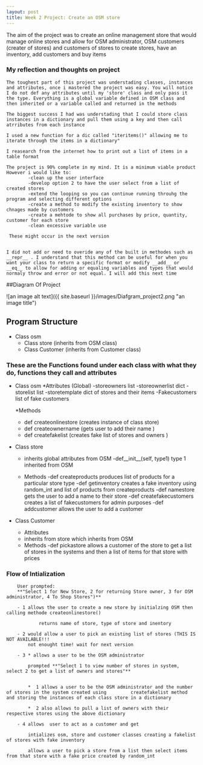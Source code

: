 ```yaml
---
layout: post
title: Week 2 Project: Create an OSM store
---
```


The aim of the project was to create an online management store that would manage online stores and allow for OSM administrator, OSM customers (creater of stores) and customers of stores to create stores, have an inventory, add customers and buy items

### My reflection and thoughts on project

    The toughest part of this project was understading classes, instances and attributes, once i mastered the project was easy. You will notice I do not def any attributes until my 'store' class and only pass it the type. Everything is a global variable defined in OSM class and then inherited or a variable called and returned in the methods

    The biggest success I had was understading that I could store class instances in a dictionary and pull them using a key and then call atrributes from each instance

    I used a new function for a dic called "iteritems()" allowing me to iterate through the items in a dictionary"

    I reasearch from the internet how to print out a list of items in a table format

    The project is 90% complete in my mind. It is a minimum viable product
    However i would like to: 
            -clean up the user interface
            -develop option 2 to have the user select from a list of created stores
            -extend the looping so you can continue running throuhg the program and selecting different options
            -create a method to modify the existing inventory to show chnages made by customers
            -create a mehtode to show all purchases by price, quantity, customer for each store
            -clean excessive variable use

     These might occur in the next version

    
    I did not add or need to overide any of the built in methodes such as __repr__ . I understand that this method can be useful for when you want your class to return a specific format or modify __add__ or __eq__ to allow for adding or equaling variables and types that would normaly throw and error or not equal. I will add this next time

##Diagram Of Project

![an image alt text]({{ site.baseurl }}/images/Diafgram_project2.png "an image title")



## Program Structure

* Class osm
    - Class store  (inherits from OSM class)
    - Class Customer (inherits from Customer class)

### These are the Functions found under each class with what they do, functions they call and attributes

* Class osm
    *Attributes  (Global)
      -storeowners      list
      -storeownerlist   dict
      -storelist        list
      -storetemplate    dict of stores and their items
      -Fakecustomers    list of fake customers

    *Methods
    - def createonlinestore   (creates instance of class store)
    - def createownername     (gets user to add their name )           
    - def createfakelist      (creates fake list of stores and owners )


* Class store
    * inherits global attributes from OSM
    -def__init__(self, type1) type 1  inherited from OSM

   * Methods
    -def createproducts       produces list of products for a particular store type
    -def getinventory         creates a fake inventory using random_int and list of products from createproducts
    -def namestore            gets the user to add a name to their store
    -def createfakecustomers  creates a list of fakecustomers for admin purposes
    -def addcustomer          allows the user to add a customer

* Class Customer
    * Attributes
    - inherits from store which inherits from OSM

    * Methods
    -def pickastore  allows a customer of the store to get a list of stores in the systems and then a list of items for that store with prices

### Flow of Intialization
        User prompted:
        **"Select 1 for New Store, 2 for returning Store owner, 3 for OSM administrator, 4 To Shop Stores")**

        - 1 allows the user to create a new store by initialzing OSM then calling methode createonlinestore()

                returns name of store, type of store and inentory

        - 2 would allow a user to pick an existing list of stores (THIS IS NOT AVAILABLE!!! 
            not enought time! wait for next version

        - 3 * allows a user to be the OSM administrator 

            prompted **"Select 1 to view number of stores in system, select 2 to get a list of owners and stores"**
            
            
            *  1 allows a user to be the OSM administrator and the number of stores in the system created using         createfakelist method and storing the instances of each class store in a dictionary

            *  2 also allows to pull a list of owners with their respective stores using the above dictionary

        - 4 allows  user to act as a customer and get

            intializes osm, store and customer classes creating a fakelist of stores with fake inventory
            
            allows a user to pick a store from a list then select items from that store with a fake price created by random_int

    




        













    


